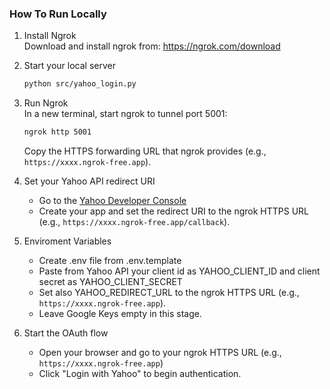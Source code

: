 ### How To Run Locally

1. Install Ngrok  
   Download and install ngrok from: https://ngrok.com/download

2. Start your local server  
   ```bash
   python src/yahoo_login.py
   ```

3. Run Ngrok  
   In a new terminal, start ngrok to tunnel port 5001:
   ```bash
   ngrok http 5001
   ```
   Copy the HTTPS forwarding URL that ngrok provides (e.g., `https://xxxx.ngrok-free.app`).

4. Set your Yahoo API redirect URI  
   - Go to the [Yahoo Developer Console](https://developer.yahoo.com/apps/)
   - Create your app and set the redirect URI to the ngrok HTTPS URL (e.g., `https://xxxx.ngrok-free.app/callback`).

5. Enviroment Variables
   - Create .env file from .env.template
   - Paste from Yahoo API your client id as YAHOO_CLIENT_ID and client secret as YAHOO_CLIENT_SECRET
   - Set also YAHOO_REDIRECT_URL to the ngrok HTTPS URL (e.g., `https://xxxx.ngrok-free.app`).
   - Leave Google Keys empty in this stage.

6. Start the OAuth flow  
   - Open your browser and go to your ngrok HTTPS URL (e.g., `https://xxxx.ngrok-free.app`)
   - Click "Login with Yahoo" to begin authentication.


